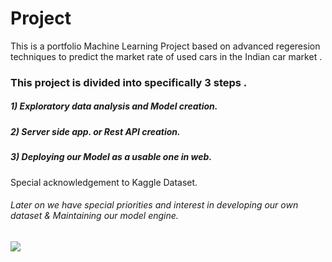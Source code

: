 
# Project


This is a portfolio Machine Learning Project based on advanced regeresion techniques to predict the market rate of used cars in the Indian car market .
### This project is divided into specifically 3 steps .
##### 1) Exploratory data analysis and Model creation.
##### 2) Server side app. or Rest API creation.
##### 3) Deploying our Model as a usable one in web.

Special acknowledgement to Kaggle Dataset.

###### Later on we have special priorities and interest in developing our own dataset & Maintaining our model engine.
![](car_gif.gif)
